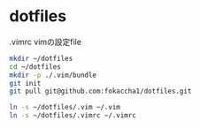 dotfiles
========

.vimrc
vimの設定file

```Bash
mkdir ~/dotfiles
cd ~/dotfiles
mkdir -p ./.vim/bundle
git init
git pull git@github.com:fokaccha1/dotfiles.git

ln -s ~/dotfiles/.vim ~/.vim
ln -s ~/dotfiles/.vimrc ~/.vimrc
```
